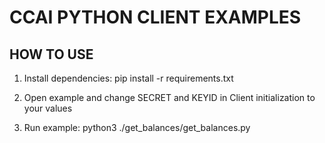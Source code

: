 # CCAI PYTHON CLIENT EXAMPLES

## HOW TO USE

1) Install dependencies: pip install -r requirements.txt

2) Open example and change SECRET and KEYID in Client initialization to your values 

3) Run example: python3 ./get_balances/get_balances.py